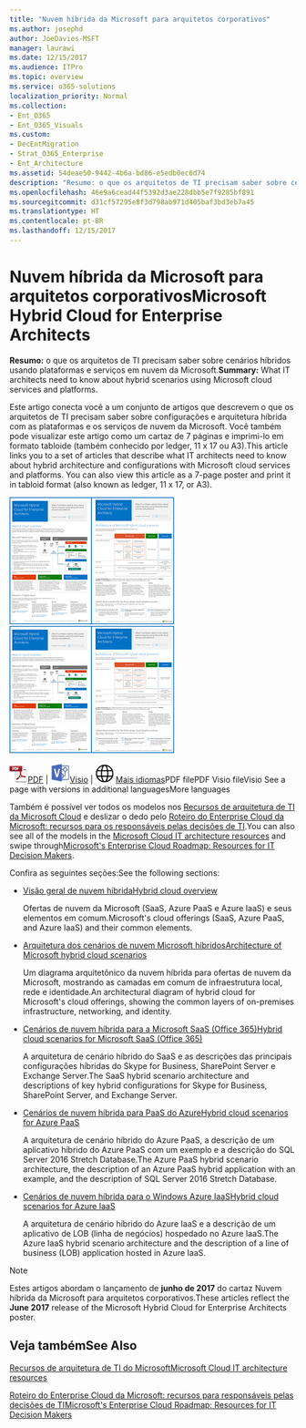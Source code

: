 ```yaml
---
title: "Nuvem híbrida da Microsoft para arquitetos corporativos"
ms.author: josephd
author: JoeDavies-MSFT
manager: laurawi
ms.date: 12/15/2017
ms.audience: ITPro
ms.topic: overview
ms.service: o365-solutions
localization_priority: Normal
ms.collection:
- Ent_O365
- Ent_O365_Visuals
ms.custom:
- DecEntMigration
- Strat_O365_Enterprise
- Ent_Architecture
ms.assetid: 54deae50-9442-4b6a-bd86-e5edb0ec6d74
description: "Resumo: o que os arquitetos de TI precisam saber sobre cenários híbridos usando plataformas e serviços em nuvem da Microsoft."
ms.openlocfilehash: 46e9a6cead44f5392d3ae228dbb5e7f9285bf891
ms.sourcegitcommit: d31cf57295e8f3d798ab971d405baf3bd3eb7a45
ms.translationtype: HT
ms.contentlocale: pt-BR
ms.lasthandoff: 12/15/2017
---
```

# <a name="microsoft-hybrid-cloud-for-enterprise-architects"></a><span data-ttu-id="acfc2-103">Nuvem híbrida da Microsoft para arquitetos corporativos</span><span class="sxs-lookup"><span data-stu-id="acfc2-103">Microsoft Hybrid Cloud for Enterprise Architects</span></span>

 <span data-ttu-id="acfc2-104">**Resumo:** o que os arquitetos de TI precisam saber sobre cenários híbridos usando plataformas e serviços em nuvem da Microsoft.</span><span class="sxs-lookup"><span data-stu-id="acfc2-104">**Summary:** What IT architects need to know about hybrid scenarios using Microsoft cloud services and platforms.</span></span>
  
<span data-ttu-id="acfc2-p101">Este artigo conecta você a um conjunto de artigos que descrevem o que os arquitetos de TI precisam saber sobre configurações e arquitetura híbrida com as plataformas e os serviços de nuvem da Microsoft. Você também pode visualizar este artigo como um cartaz de 7 páginas e imprimi-lo em formato tabloide (também conhecido por ledger, 11 x 17 ou A3).</span><span class="sxs-lookup"><span data-stu-id="acfc2-p101">This article links you to a set of articles that describe what IT architects need to know about hybrid architecture and configurations with Microsoft cloud services and platforms. You can also view this article as a 7-page poster and print it in tabloid format (also known as ledger, 11 x 17, or A3).</span></span>
  
<span data-ttu-id="acfc2-107">[![Imagem em miniatura do modelo híbrido em nuvem da Microsoft](images/Hybrid_Poster/Hybrid_Cloud_Thumbnail.png)](https://www.microsoft.com/download/details.aspx?id=54424
)</span><span class="sxs-lookup"><span data-stu-id="acfc2-107">[![Thumb image for the Microsoft hybrid cloud model](images/Hybrid_Poster/Hybrid_Cloud_Thumbnail.png)](https://www.microsoft.com/download/details.aspx?id=54424
)</span></span>
  
<span data-ttu-id="acfc2-108">![Arquivo PDF](images/Common_Images/PDFIcon.png)[PDF](https://go.microsoft.com/fwlink/p/?linkid=842082) | ![Arquivo do Visio](images/Common_Images/VisioIcon.png)[Visio](https://go.microsoft.com/fwlink/p/?linkid=842083) | ![Ver uma página com as versões em outros idiomas](images/Common_Images/GlobeIcon.png)
[Mais idiomas](https://www.microsoft.com/download/details.aspx?id=54424)</span><span class="sxs-lookup"><span data-stu-id="acfc2-108">PDF filePDF  Visio fileVisio  See a page with versions in additional languagesMore languages</span></span>
  
<span data-ttu-id="acfc2-109">Também é possível ver todos os modelos nos [Recursos de arquitetura de TI da Microsoft Cloud](microsoft-cloud-it-architecture-resources.md) e deslizar o dedo pelo [Roteiro do Enterprise Cloud da Microsoft: recursos para os responsáveis pelas decisões de TI]((https://aka.ms/cloudarchitecture)).</span><span class="sxs-lookup"><span data-stu-id="acfc2-109">You can also see all of the models in the [Microsoft Cloud IT architecture resources](microsoft-cloud-it-architecture-resources.md) and swipe through[Microsoft's Enterprise Cloud Roadmap: Resources for IT Decision Makers]((https://aka.ms/cloudarchitecture)).</span></span>
  
<span data-ttu-id="acfc2-110">Confira as seguintes seções:</span><span class="sxs-lookup"><span data-stu-id="acfc2-110">See the following sections:</span></span>
  
- [<span data-ttu-id="acfc2-111">Visão geral de nuvem híbrida</span><span class="sxs-lookup"><span data-stu-id="acfc2-111">Hybrid cloud overview</span></span>](hybrid-cloud-overview.md)
    
    <span data-ttu-id="acfc2-112">Ofertas de nuvem da Microsoft (SaaS, Azure PaaS e Azure IaaS) e seus elementos em comum.</span><span class="sxs-lookup"><span data-stu-id="acfc2-112">Microsoft's cloud offerings (SaaS, Azure PaaS, and Azure IaaS) and their common elements.</span></span>
    
- [<span data-ttu-id="acfc2-113">Arquitetura dos cenários de nuvem Microsoft híbridos</span><span class="sxs-lookup"><span data-stu-id="acfc2-113">Architecture of Microsoft hybrid cloud scenarios</span></span>](architecture-of-microsoft-hybrid-cloud-scenarios.md)
    
    <span data-ttu-id="acfc2-114">Um diagrama arquitetônico da nuvem híbrida para ofertas de nuvem da Microsoft, mostrando as camadas em comum de infraestrutura local, rede e identidade.</span><span class="sxs-lookup"><span data-stu-id="acfc2-114">An architectural diagram of hybrid cloud for Microsoft's cloud offerings, showing the common layers of on-premises infrastructure, networking, and identity.</span></span>
    
- [<span data-ttu-id="acfc2-115">Cenários de nuvem híbrida para a Microsoft SaaS (Office 365)</span><span class="sxs-lookup"><span data-stu-id="acfc2-115">Hybrid cloud scenarios for Microsoft SaaS (Office 365)</span></span>](hybrid-cloud-scenarios-for-microsoft-saas-office-365.md)
    
    <span data-ttu-id="acfc2-116">A arquitetura de cenário híbrido do SaaS e as descrições das principais configurações híbridas do Skype for Business, SharePoint Server e Exchange Server.</span><span class="sxs-lookup"><span data-stu-id="acfc2-116">The SaaS hybrid scenario architecture and descriptions of key hybrid configurations for Skype for Business, SharePoint Server, and Exchange Server.</span></span>
    
- [<span data-ttu-id="acfc2-117">Cenários de nuvem híbrida para PaaS do Azure</span><span class="sxs-lookup"><span data-stu-id="acfc2-117">Hybrid cloud scenarios for Azure PaaS</span></span>](hybrid-cloud-scenarios-for-azure-paas.md)
    
    <span data-ttu-id="acfc2-118">A arquitetura de cenário híbrido do Azure PaaS, a descrição de um aplicativo híbrido do Azure PaaS com um exemplo e a descrição do SQL Server 2016 Stretch Database.</span><span class="sxs-lookup"><span data-stu-id="acfc2-118">The Azure PaaS hybrid scenario architecture, the description of an Azure PaaS hybrid application with an example, and the description of SQL Server 2016 Stretch Database.</span></span>
    
- [<span data-ttu-id="acfc2-119">Cenários de nuvem híbrida para o Windows Azure IaaS</span><span class="sxs-lookup"><span data-stu-id="acfc2-119">Hybrid cloud scenarios for Azure IaaS</span></span>](hybrid-cloud-scenarios-for-azure-iaas.md)
    
    <span data-ttu-id="acfc2-120">A arquitetura de cenário híbrido do Azure IaaS e a descrição de um aplicativo de LOB (linha de negócios) hospedado no Azure IaaS.</span><span class="sxs-lookup"><span data-stu-id="acfc2-120">The Azure IaaS hybrid scenario architecture and the description of a line of business (LOB) application hosted in Azure IaaS.</span></span>
    
> [!NOTE]
> <span data-ttu-id="acfc2-121">Estes artigos abordam o lançamento de **junho de 2017** do cartaz Nuvem híbrida da Microsoft para arquitetos corporativos.</span><span class="sxs-lookup"><span data-stu-id="acfc2-121">These articles reflect the **June 2017** release of the Microsoft Hybrid Cloud for Enterprise Architects poster.</span></span>
  
## <a name="see-also"></a><span data-ttu-id="acfc2-122">Veja também</span><span class="sxs-lookup"><span data-stu-id="acfc2-122">See Also</span></span>

[<span data-ttu-id="acfc2-123">Recursos de arquitetura de TI do Microsoft</span><span class="sxs-lookup"><span data-stu-id="acfc2-123">Microsoft Cloud IT architecture resources</span></span>](microsoft-cloud-it-architecture-resources.md)

<span data-ttu-id="acfc2-124">[Roteiro do Enterprise Cloud da Microsoft: recursos para responsáveis pelas decisões de TI]((https://sway.com/FJ2xsyWtkJc2taRD))</span><span class="sxs-lookup"><span data-stu-id="acfc2-124">[Microsoft's Enterprise Cloud Roadmap: Resources for IT Decision Makers]((https://sway.com/FJ2xsyWtkJc2taRD))</span></span>



